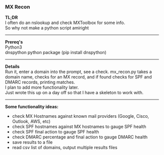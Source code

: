 ### MX Recon

**TL;DR**  
I often do an nslookup and check MXToolbox for some info.  
So why not make a python script amiright  
______________________________________________________________
**Prereq's**  
Python3  
dnspython python package (pip install dnspython)
______________________________________________________________
**Details**  
Run it, enter a domain into the prompt, see a check. 
mx_recon.py takes a domain name, checks for an MX record, and if found checks for SPF and DMARC records, printing matches.  
I plan to add more functionality later.  
Just wrote this up on a day off so that I have a skeleton to work with.  
______________________________________________________________
**Some functionality ideas:**  
* check MX Hostnames against known mail providers (Google, Cisco, Outlook, AWS, etc)  
* check SPF hostnames against MX hostnames to gauge SPF health  
* check SPF final action to gauge SPF health  
* check DMARC percentage and final action to gauge DMARC health  
* save results to a file  
* read csv list of domains, output multiple results files
